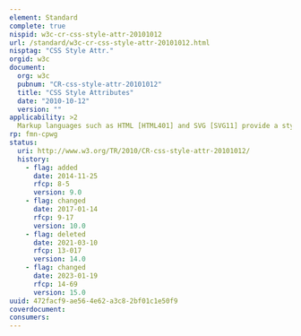```yaml
---
element: Standard
complete: true
nispid: w3c-cr-css-style-attr-20101012
url: /standard/w3c-cr-css-style-attr-20101012.html
nisptag: "CSS Style Attr."
orgid: w3c
document:
  org: w3c
  pubnum: "CR-css-style-attr-20101012"
  title: "CSS Style Attributes"
  date: "2010-10-12"
  version: ""
applicability: >2
  Markup languages such as HTML [HTML401] and SVG [SVG11] provide a style attribute on most elements, to hold inline style information that applies to those elements. One of the possible style sheet languages is CSS. This draft describes the syntax and interpretation of the CSS fragment that can be used in such style attributes.
rp: fmn-cpwg
status:
  uri: http://www.w3.org/TR/2010/CR-css-style-attr-20101012/
  history: 
    - flag: added
      date: 2014-11-25
      rfcp: 8-5
      version: 9.0
    - flag: changed
      date: 2017-01-14
      rfcp: 9-17
      version: 10.0
    - flag: deleted
      date: 2021-03-10
      rfcp: 13-017
      version: 14.0
    - flag: changed
      date: 2023-01-19
      rfcp: 14-69
      version: 15.0
uuid: 472facf9-ae56-4e62-a3c8-2bf01c1e50f9
coverdocument:
consumers:
---
```

